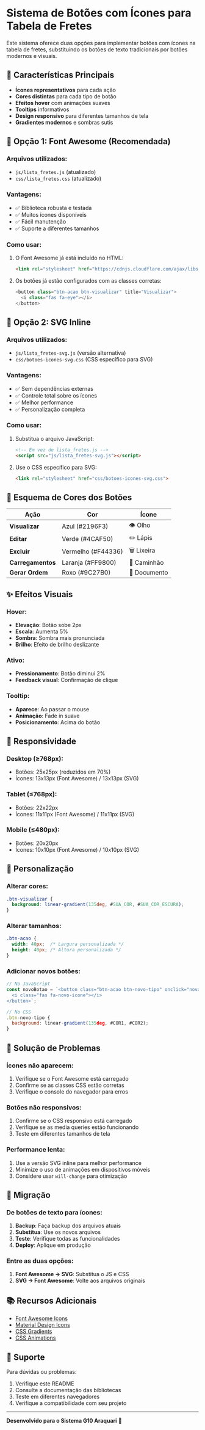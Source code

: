 # Sistema de Botões com Ícones para Tabela de Fretes

Este sistema oferece duas opções para implementar botões com ícones na tabela de fretes, substituindo os botões de texto tradicionais por botões modernos e visuais.

## 🎯 Características Principais

- **Ícones representativos** para cada ação
- **Cores distintas** para cada tipo de botão
- **Efeitos hover** com animações suaves
- **Tooltips** informativos
- **Design responsivo** para diferentes tamanhos de tela
- **Gradientes modernos** e sombras sutis

## 🚀 Opção 1: Font Awesome (Recomendada)

### Arquivos utilizados:
- `js/lista_fretes.js` (atualizado)
- `css/lista_fretes.css` (atualizado)

### Vantagens:
- ✅ Biblioteca robusta e testada
- ✅ Muitos ícones disponíveis
- ✅ Fácil manutenção
- ✅ Suporte a diferentes tamanhos

### Como usar:
1. O Font Awesome já está incluído no HTML:
   ```html
   <link rel="stylesheet" href="https://cdnjs.cloudflare.com/ajax/libs/font-awesome/6.5.2/css/all.min.css">
   ```

2. Os botões já estão configurados com as classes corretas:
   ```javascript
   <button class="btn-acao btn-visualizar" title="Visualizar">
     <i class="fas fa-eye"></i>
   </button>
   ```

## 🎨 Opção 2: SVG Inline

### Arquivos utilizados:
- `js/lista_fretes-svg.js` (versão alternativa)
- `css/botoes-icones-svg.css` (CSS específico para SVG)

### Vantagens:
- ✅ Sem dependências externas
- ✅ Controle total sobre os ícones
- ✅ Melhor performance
- ✅ Personalização completa

### Como usar:
1. Substitua o arquivo JavaScript:
   ```html
   <!-- Em vez de lista_fretes.js -->
   <script src="js/lista_fretes-svg.js"></script>
   ```

2. Use o CSS específico para SVG:
   ```html
   <link rel="stylesheet" href="css/botoes-icones-svg.css">
   ```

## 🎨 Esquema de Cores dos Botões

| Ação | Cor | Ícone |
|------|-----|-------|
| **Visualizar** | Azul (#2196F3) | 👁️ Olho |
| **Editar** | Verde (#4CAF50) | ✏️ Lápis |
| **Excluir** | Vermelho (#F44336) | 🗑️ Lixeira |
| **Carregamentos** | Laranja (#FF9800) | 🚛 Caminhão |
| **Gerar Ordem** | Roxo (#9C27B0) | 📄 Documento |

## ✨ Efeitos Visuais

### Hover:
- **Elevação**: Botão sobe 2px
- **Escala**: Aumenta 5%
- **Sombra**: Sombra mais pronunciada
- **Brilho**: Efeito de brilho deslizante

### Ativo:
- **Pressionamento**: Botão diminui 2%
- **Feedback visual**: Confirmação de clique

### Tooltip:
- **Aparece**: Ao passar o mouse
- **Animação**: Fade in suave
- **Posicionamento**: Acima do botão

## 📱 Responsividade

### Desktop (≥768px):
- Botões: 25x25px (reduzidos em 70%)
- Ícones: 13x13px (Font Awesome) / 13x13px (SVG)

### Tablet (≤768px):
- Botões: 22x22px
- Ícones: 11x11px (Font Awesome) / 11x11px (SVG)

### Mobile (≤480px):
- Botões: 20x20px
- Ícones: 10x10px (Font Awesome) / 10x10px (SVG)

## 🔧 Personalização

### Alterar cores:
```css
.btn-visualizar {
  background: linear-gradient(135deg, #SUA_COR, #SUA_COR_ESCURA);
}
```

### Alterar tamanhos:
```css
.btn-acao {
  width: 40px;  /* Largura personalizada */
  height: 40px; /* Altura personalizada */
}
```

### Adicionar novos botões:
```javascript
// No JavaScript
const novoBotao = `<button class="btn-acao btn-novo-tipo" onclick="novaFuncao('${id}')" title="Nova Ação">
  <i class="fas fa-novo-icone"></i>
</button>`;

// No CSS
.btn-novo-tipo {
  background: linear-gradient(135deg, #COR1, #COR2);
}
```

## 🚨 Solução de Problemas

### Ícones não aparecem:
1. Verifique se o Font Awesome está carregado
2. Confirme se as classes CSS estão corretas
3. Verifique o console do navegador para erros

### Botões não responsivos:
1. Confirme se o CSS responsivo está carregado
2. Verifique se as media queries estão funcionando
3. Teste em diferentes tamanhos de tela

### Performance lenta:
1. Use a versão SVG inline para melhor performance
2. Minimize o uso de animações em dispositivos móveis
3. Considere usar `will-change` para otimização

## 🔄 Migração

### De botões de texto para ícones:
1. **Backup**: Faça backup dos arquivos atuais
2. **Substitua**: Use os novos arquivos
3. **Teste**: Verifique todas as funcionalidades
4. **Deploy**: Aplique em produção

### Entre as duas opções:
1. **Font Awesome → SVG**: Substitua o JS e CSS
2. **SVG → Font Awesome**: Volte aos arquivos originais

## 📚 Recursos Adicionais

- [Font Awesome Icons](https://fontawesome.com/icons)
- [Material Design Icons](https://material.io/resources/icons/)
- [CSS Gradients](https://developer.mozilla.org/en-US/docs/Web/CSS/gradient)
- [CSS Animations](https://developer.mozilla.org/en-US/docs/Web/CSS/animation)

## 🤝 Suporte

Para dúvidas ou problemas:
1. Verifique este README
2. Consulte a documentação das bibliotecas
3. Teste em diferentes navegadores
4. Verifique a compatibilidade com seu projeto

---

**Desenvolvido para o Sistema G10 Araquari** 🚛
